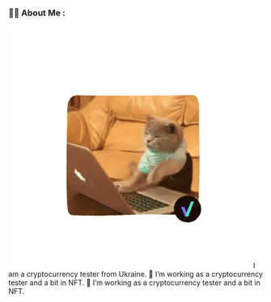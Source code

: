 ### 👨‍💻 About Me :
![Image alt](https://github.com/Zironn2/Zironn2/blob/main/giphy.gif)
I am a cryptocurrency tester  from Ukraine.
🔭 I’m working as a cryptocurrency tester and a bit in NFT.
🔭 I’m working as a cryptocurrency tester and a bit in NFT.
